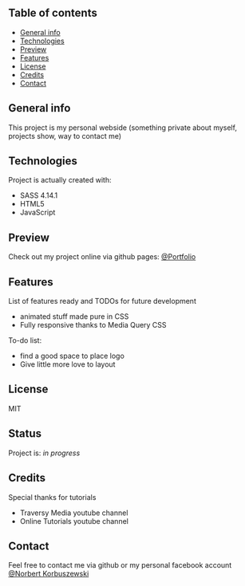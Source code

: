 ## Table of contents
* [General info](#general-info)
* [Technologies](#technologies)
* [Preview](#preview)
* [Features](#features)
* [License](#license)
* [Credits](#credits)
* [Contact](#contact)

## General info
This project is my personal webside (something private about myself, projects show, way to contact me)
	
## Technologies
Project is actually created with:
* SASS 4.14.1
* HTML5
* JavaScript
	
## Preview
Check out my project online via github pages: [@Portfolio](https://hirslay.github.io/Portfolio/) 

## Features
List of features ready and TODOs for future development
* animated stuff made pure in CSS
* Fully responsive thanks to Media Query CSS

To-do list:
* find a good space to place logo
* Give little more love to layout

## License
MIT

## Status
Project is: _in progress_

## Credits
Special thanks for tutorials
* Traversy Media youtube channel
* Online Tutorials youtube channel

## Contact
Feel free to contact me via github or my personal facebook account [@Norbert Korbuszewski](https://www.facebook.com/profile.php?id=100002209272404)
